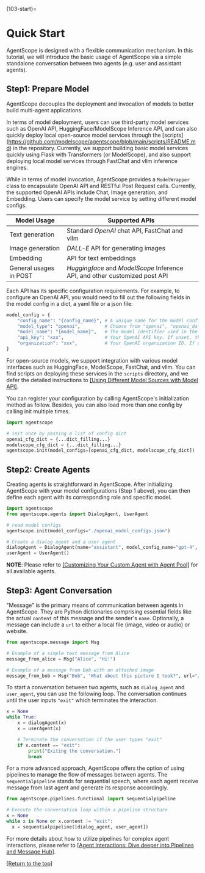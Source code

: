(103-start)=

# Quick Start

AgentScope is designed with a flexible communication mechanism. 
In this tutorial, we will introduce the basic usage of AgentScope via a 
simple standalone conversation between two agents (e.g. user and assistant 
agents).

## Step1: Prepare Model

AgentScope decouples the deployment and invocation of models to better build multi-agent applications.

In terms of model deployment, users can use third-party model services such 
as OpenAI API, HuggingFace/ModelScope Inference API, and can also quickly 
deploy local open-source model services through the [scripts]
(https://github.com/modelscope/agentscope/blob/main/scripts/README.md) in 
the repository. Currently, we support building basic model services quickly 
using Flask with Transformers (or ModelScope), and also support deploying 
local model services through FastChat and vllm inference engines.

While in terms of model invocation, AgentScope provides a `ModelWrapper` class to encapsulate OpenAI API and RESTful Post Request calls.
Currently, the supported OpenAI APIs include Chat, Image generation, and Embedding.
Users can specify the model service by setting different model configs.


|   Model Usage               | Supported APIs                                                              |
| --------------------------- |-----------------------------------------------------------------------------|
| Text generation             | Standard *OpenAI* chat API, FastChat and vllm                               |
| Image generation            | *DALL-E* API for generating images                                          |
| Embedding                   | API for text embeddings                                                     |
| General usages in POST      | *Huggingface* and *ModelScope* Inference API, and other customized post API |

Each API has its specific configuration requirements. For example, to configure an OpenAI API, you would need to fill out the following fields in the model config in a dict, a yaml file or a json file:

```python
model_config = {
    "config_name": "{config_name}", # A unique name for the model config.
    "model_type": "openai",         # Choose from "openai", "openai_dall_e", or "openai_embedding".
    "model_name": "{model_name}",   # The model identifier used in the OpenAI API, such as "gpt-3.5-turbo", "gpt-4", or "text-embedding-ada-002".
    "api_key": "xxx",               # Your OpenAI API key. If unset, the environment variable OPENAI_API_KEY is used.
    "organization": "xxx",          # Your OpenAI organization ID. If unset, the environment variable OPENAI_ORGANIZATION is used.
}
```

For open-source models, we support integration with various model interfaces such as HuggingFace, ModelScope, FastChat, and vllm. You can find scripts on deploying these services in the `scripts` directory, and we defer the detailed instructions to [[Using Different Model Sources with Model API]](203-model).

You can register your configuration by calling AgentScope's initialization method as follow. Besides, you can also load more than one config by calling init multiple times.

```python
import agentscope

# init once by passing a list of config dict
openai_cfg_dict = {...dict_filling...}
modelscope_cfg_dict = {...dict_filling...}
agentscope.init(model_configs=[openai_cfg_dict, modelscope_cfg_dict])
```

## Step2: Create Agents

Creating agents is straightforward in AgentScope. After initializing AgentScope with your model configurations (Step 1 above), you can then define each agent with its corresponding role and specific model.

```python
import agentscope
from agentscope.agents import DialogAgent, UserAgent

# read model configs
agentscope.init(model_configs="./openai_model_configs.json")

# Create a dialog agent and a user agent
dialogAgent = DialogAgent(name="assistant", model_config_name="gpt-4", sys_prompt="You are a helpful ai assistant")
userAgent = UserAgent()
```

**NOTE**: Please refer to [[Customizing Your Custom Agent with Agent Pool]](201-agent) for all available agents.

## Step3: Agent Conversation

"Message" is the primary means of communication between agents in AgentScope. They are Python dictionaries comprising essential fields like the actual `content` of this message and the sender's `name`. Optionally, a message can include a `url` to either a local file (image, video or audio) or website.

```python
from agentscope.message import Msg

# Example of a simple text message from Alice
message_from_alice = Msg("Alice", "Hi!")

# Example of a message from Bob with an attached image
message_from_bob = Msg("Bob", "What about this picture I took?", url="/path/to/picture.jpg")
```

To start a conversation between two agents, such as `dialog_agent` and `user_agent`, you can use the following loop. The conversation continues until the user inputs `"exit"` which terminates the interaction.

```python
x = None
while True:
    x = dialogAgent(x)
    x = userAgent(x)

    # Terminate the conversation if the user types "exit"
    if x.content == "exit":
        print("Exiting the conversation.")
        break
```

For a more advanced approach, AgentScope offers the option of using pipelines to manage the flow of messages between agents. The `sequentialpipeline` stands for sequential speech, where each agent receive message from last agent and generate its response accordingly.

```python
from agentscope.pipelines.functional import sequentialpipeline

# Execute the conversation loop within a pipeline structure
x = None
while x is None or x.content != "exit":
  x = sequentialpipeline([dialog_agent, user_agent])
```

For more details about how to utilize pipelines for complex agent interactions, please refer to [[Agent Interactions: Dive deeper into Pipelines and Message Hub]](202-pipeline).

[[Return to the top]](#getting-started-with-a-simple-example)
